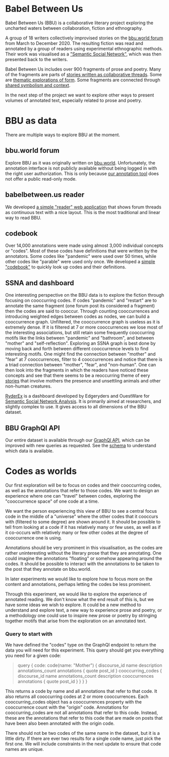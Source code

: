 # Babel Between Us 

Babel Between Us (BBU) is a collaborative literary project exploring the uncharted waters between collaboration, fiction and ethnography.

A group of 18 writers collectively improvised stories on the [bbu.world forum](https://bbu.world/c/babel-between-us/9) from March to December 2020. The resulting fiction was read and annotated by a group of readers using experimental ethnographic methods. Their work was visualised as a ["Semantic Social Network"](http://server-2021.edgeryders.eu/dashboard/bbu/ethno-bbu?m=cn%7Ccl&cn.weightFilter=3&cn.labelDensity=0.67&cn.labelThreshold=7), which was then presented back to the writers. 

Babel Between Us includes over 900 fragments of prose and poetry. Many of the fragments are parts of [stories written as  collaborative threads](https://bbu.world/t/the-wonderful-journals-of-2020-first-edition/888). Some are [thematic explorations of form](https://bbu.world/t/copy-paste-like-a-lil-piece-of-clay-molding-writing-moldy-writing/1260/8). Some fragments are connected through [shared symbolism and context](http://server-2021.edgeryders.eu/dashboard/bbu/ethno-bbu?m=cn%7Cctl&cn.weightFilter=4&cn.labelDensity=0.67&cn.labelThreshold=7&cn.mode=scopeArea&sc.post=x%C2%9C%2B%C3%88%2F.%C2%8974%C2%B70%C2%AE\)%00%C2%B3%2CM%C3%A0%2CSK\(%C3%8B%C3%82%C3%90%14%C3%82224%C2%86%C3%8A%1A%19%1B%C2%98%40X%C3%86%06%C2%86%C2%960%C2%96%C2%81%01%00N%14%1A%C3%BA).

In the next step of the project we want to explore other ways to present volumes of annotated text, especially related to prose and poetry. 

# BBU as data

There are multiple ways to explore BBU at the moment.

## bbu.world forum

Explore BBU as it was originally written on [bbu.world](https://bbu.world/c/babel-between-us/9). Unfortunately, the annotation interface is not publicly available without being logged in with the right user authorization. This is only because [our annotation tool](https://github.com/edgeryders/annotator_store-gem) does not offer a public read-only mode. 

## babelbetween.us reader

We developed [a simple "reader" web application](https://babelbetween.us/#/) that shows forum threads as continuous text with a nice layout. This is the most traditional and linear way to read BBU.

## codebook 

Over 14,000 annotations were made using almost 3,000 individual concepts or "codes". Most of these codes have definitions that were written by the annotators. Some codes like "pandemic" were used over 50 times, while other codes like "parable" were used only once. We developed a [simple "codebook"](https://codes.bbu.world/) to quickly look up codes and their definitions. 

## SSNA and dashboard

One interesting perspective on the BBU data is to explore the fiction through focusing on cooccurring codes. If codes "pandemic" and "restart" are to annotate the same fragment (one forum post its considered a fragment) then the codes are said to cooccur. Through counting cooccurrences and introducing weighted edges between codes as nodes, we can build a cooccurrence graph. Unfiltered, the cooccurrence graph is useless as it is extremely dense. If it is filtered at 7 or more cooccurrences we lose most of the interesting associations, but still retain some frequently cooccurring motifs like the links between "pandemic" and "bathroom", and between "mother" and "self-reflection". Exploring an SSNA graph is best done by moving back and forth between different cooccurrence levels to find interesting motifs. One might find the connection between "mother" and "fear" at 7 cooccurrences, filter to 4 cooccurrences and notice that there is a triad connection between "mother", "fear", and "non-human". One can then look into the fragments in which the readers have noticed these concepts and see that there seems to be a reoccurring theme of eery [stories](https://bbu.world/t/where-is-quarantine/899/6) that involve mothers the presence and unsettling animals and other non-human creatures.

[RyderEx](http://server-2021.edgeryders.eu/dashboard/bbu/ethno-bbu) is a dashboard developed by Edgeryders and OuestWare for [Semantic Social Network Analysis](https://journals.sagepub.com/doi/full/10.1177/1525822X20908236). It is primarily aimed at researchers, and slightly complex to use. It gives access to all dimensions of the BBU dataset.

## BBU GraphQl API

Our entire dataset is available through our [GraphQl API](http://207.154.248.234:4000/graphql), which can be improved with new queries as requested. See the [schema](https://github.com/aerugo/bbu/blob/main/api/src/graphql/schema.ts) to understand which data is available.

# Codes as worlds

Our first exploration will be to focus on codes and their cooccurring codes, as well as the annotations that refer to those codes. We want to design an experience where one can "travel" between codes, exploring the "cooccurrence space" of one code at a time. 

We want the person experiencing this view of BBU to see a central focus code in the middle of a "universe" where the other codes that it cooccurs with (filtered to some degree) are shown around it. It should be possible to tell from looking at a code if it has relatively many or few uses, as well as if it co-occurs with relatively many or few other codes at the degree of cooccurrence one is using. 

Annotations should be very prominent in this visualisation, as the codes are rather uninteresting without the literary prose that they are annotating. One could imagine the annotations "floating" or somehow appearing around the codes. It should be possible to interact with the annotations to be taken to the post that they annotate on bbu.world. 

In later experiments we would like to explore how to focus more on the content and annotations, perhaps letting the codes be less prominent.

Through this experiment, we would like to explore the experience of annotated reading. We don't know what the end result of this is, but we have some ideas we wish to explore. It could be a new method to understand and explore text, a new way to experience prose and poetry, or a methodology one could use to inspire new prose or poetry by stringing together motifs that arise from the exploration on an annotated text.

### Query to start with

We have defined the "codes" type on the GraphQl endpoint to return the data you will need for this experiment. This query should get you everything you need for a given code:

>   query {
>     code: code(name: "Mother") {
>       discourse_id
>       name
>       description
>       annotations_count
>       annotations {
>         quote
>         post_id
>       }
> cooccurring_codes {
>         discourse_id
>         name
>         annotations_count
>         description
>         cooccurrences
>         annotations {
>           quote
>           post_id
>         }
>       }
>     }
>   }

This returns a code by name and all annotations that refer to that code. It also returns all cooccurring codes at 2 or more cooccurrences. Each cooccurring_codes object has a cooccurrences property with the cooccurrence count with the "origin" code. Annotations for cooccurring_codes are not all annotations that refer to this code. Instead, these are the annotations that refer to this code that are made on posts that have been also been annotated with the origin code. 

There should not be two codes of the same name in the dataset, but it is a little dirty. If there are ever two results for a single code name, just pick the first one. We will include constraints in the next update to ensure that code names are unique.
